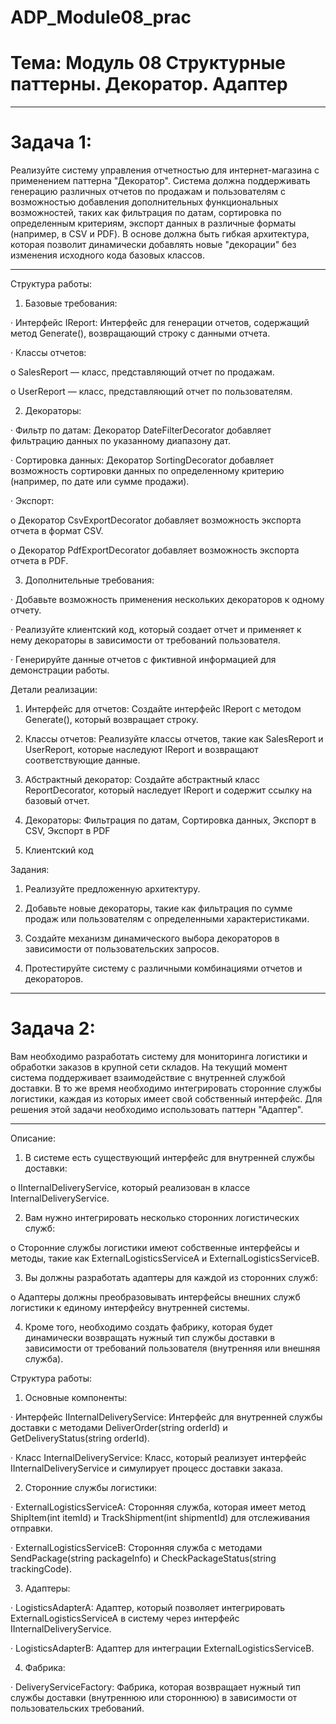 # ADP_Module08_prac

# Тема: Модуль 08 Структурные паттерны. Декоратор. Адаптер

---
# Задача 1:

Реализуйте систему управления отчетностью для интернет-магазина с применением паттерна "Декоратор". Система должна поддерживать генерацию различных отчетов по продажам и пользователям с возможностью добавления дополнительных функциональных возможностей, таких как фильтрация по датам, сортировка по определенным критериям, экспорт данных в различные форматы (например, в CSV и PDF). В основе должна быть гибкая архитектура, которая позволит динамически добавлять новые "декорации" без изменения исходного кода базовых классов.

---
Структура работы:

1. Базовые требования:

· Интерфейс IReport: Интерфейс для генерации отчетов, содержащий метод Generate(), возвращающий строку с данными отчета.

· Классы отчетов:

o SalesReport — класс, представляющий отчет по продажам.

o UserReport — класс, представляющий отчет по пользователям.

2. Декораторы:

· Фильтр по датам: Декоратор DateFilterDecorator добавляет фильтрацию данных по указанному диапазону дат.

· Сортировка данных: Декоратор SortingDecorator добавляет возможность сортировки данных по определенному критерию (например, по дате или сумме продажи).

· Экспорт:

o Декоратор CsvExportDecorator добавляет возможность экспорта отчета в формат CSV.

o Декоратор PdfExportDecorator добавляет возможность экспорта отчета в PDF.

3. Дополнительные требования:

· Добавьте возможность применения нескольких декораторов к одному отчету.

· Реализуйте клиентский код, который создает отчет и применяет к нему декораторы в зависимости от требований пользователя.

· Генерируйте данные отчетов с фиктивной информацией для демонстрации работы.

Детали реализации:

1. Интерфейс для отчетов: Создайте интерфейс IReport с методом Generate(), который возвращает строку.

2. Классы отчетов: Реализуйте классы отчетов, такие как SalesReport и UserReport, которые наследуют IReport и возвращают соответствующие данные.

3. Абстрактный декоратор: Создайте абстрактный класс ReportDecorator, который наследует IReport и содержит ссылку на базовый отчет.

4. Декораторы: Фильтрация по датам, Сортировка данных, Экспорт в CSV, Экспорт в PDF

5. Клиентский код


Задания:

1. Реализуйте предложенную архитектуру.

2. Добавьте новые декораторы, такие как фильтрация по сумме продаж или пользователям с определенными характеристиками.

3. Создайте механизм динамического выбора декораторов в зависимости от пользовательских запросов.

4. Протестируйте систему с различными комбинациями отчетов и декораторов.

---

# Задача 2:

Вам необходимо разработать систему для мониторинга логистики и обработки заказов в крупной сети складов. На текущий момент система поддерживает взаимодействие с внутренней службой доставки. В то же время необходимо интегрировать сторонние службы логистики, каждая из которых имеет свой собственный интерфейс. Для решения этой задачи необходимо использовать паттерн "Адаптер".

---

Описание:

1. В системе есть существующий интерфейс для внутренней службы доставки:

o IInternalDeliveryService, который реализован в классе InternalDeliveryService.

2. Вам нужно интегрировать несколько сторонних логистических служб:

o Сторонние службы логистики имеют собственные интерфейсы и методы, такие как ExternalLogisticsServiceA и ExternalLogisticsServiceB.

3. Вы должны разработать адаптеры для каждой из сторонних служб:

o Адаптеры должны преобразовывать интерфейсы внешних служб логистики к единому интерфейсу внутренней системы.

4. Кроме того, необходимо создать фабрику, которая будет динамически возвращать нужный тип службы доставки в зависимости от требований пользователя (внутренняя или внешняя служба).

Структура работы:
1. Основные компоненты:

· Интерфейс IInternalDeliveryService: Интерфейс для внутренней службы доставки с методами DeliverOrder(string orderId) и GetDeliveryStatus(string orderId).

· Класс InternalDeliveryService: Класс, который реализует интерфейс IInternalDeliveryService и симулирует процесс доставки заказа.

2. Сторонние службы логистики:

· ExternalLogisticsServiceA: Сторонняя служба, которая имеет метод ShipItem(int itemId) и TrackShipment(int shipmentId) для отслеживания отправки.

· ExternalLogisticsServiceB: Сторонняя служба с методами SendPackage(string packageInfo) и CheckPackageStatus(string trackingCode).

3. Адаптеры:

· LogisticsAdapterA: Адаптер, который позволяет интегрировать ExternalLogisticsServiceA в систему через интерфейс IInternalDeliveryService.

· LogisticsAdapterB: Адаптер для интеграции ExternalLogisticsServiceB.

4. Фабрика:

· DeliveryServiceFactory: Фабрика, которая возвращает нужный тип службы доставки (внутреннюю или стороннюю) в зависимости от пользовательских требований.
